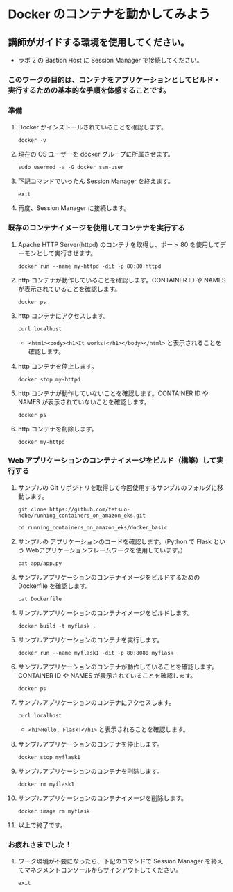 # Docker のコンテナを動かしてみよう

## 講師がガイドする環境を使用してください。
   - ラボ 2 の Bastion Host に Session Manager で接続してください。

### このワークの目的は、コンテナをアプリケーションとしてビルド・実行するための基本的な手順を体感することです。

### 準備

1. Docker がインストールされていることを確認します。
   ```
   docker -v
   ```

1. 現在の OS ユーザーを docker グループに所属させます。
   ```
   sudo usermod -a -G docker ssm-user
   ```

1. 下記コマンドでいったん Session Manager を終えます。
   ```
   exit
   ```
   
1. 再度、Session Manager に接続します。

### 既存のコンテナイメージを使用してコンテナを実行する

1. Apache HTTP Server(httpd) のコンテナを取得し、ポート 80 を使用してデーモンとして実行させます。
   ```
   docker run --name my-httpd -dit -p 80:80 httpd
   ```

1. http コンテナが動作していることを確認します。CONTAINER ID や NAMES が表示されていることを確認します。
   ```
   docker ps
   ```
   
1. http コンテナにアクセスします。
   ```
   curl localhost
   ```
   - `<html><body><h1>It works!</h1></body></html>` と表示されることを確認します。

1. http コンテナを停止します。
   ```
   docker stop my-httpd
   ```

1. http コンテナが動作していないことを確認します。CONTAINER ID や NAMES が表示されていないことを確認します。
   ```
   docker ps
   ```
1. http コンテナを削除します。
   ```
   docker my-httpd
   ```

### Web アプリケーションのコンテナイメージをビルド（構築）して実行する

1. サンプルの Git リポジトリを取得して今回使用するサンプルのフォルダに移動します。
   ```
   git clone https://github.com/tetsuo-nobe/running_containers_on_amazon_eks.git
   ```

   ```
   cd running_containers_on_amazon_eks/docker_basic
   ```
   
1. サンプルの アプリケーションのコードを確認します。(Python で Flask という Webアプリケーションフレームワークを使用しています。）
   ```
   cat app/app.py
   ```   

1. サンプルアプリケーションのコンテナイメージをビルドするための Dockerfile を確認します。
   ```
   cat Dockerfile
   ```   

1. サンプルアプリケーションのコンテナイメージをビルドします。
   ```
   docker build -t myflask . 
   ```   

1. サンプルアプリケーションのコンテナを実行します。
   ```
   docker run --name myflask1 -dit -p 80:8080 myflask
   ```   

1. サンプルアプリケーションのコンテナが動作していることを確認します。CONTAINER ID や NAMES が表示されていることを確認します。
   ```
   docker ps
   ```
   
1. サンプルアプリケーションのコンテナにアクセスします。
   ```
   curl localhost
   ```
   - `<h1>Hello, Flask!</h1>` と表示されることを確認します。

1. サンプルアプリケーションのコンテナを停止します。
   ```
   docker stop myflask1
   ```
   
1. サンプルアプリケーションのコンテナを削除します。
   ```
   docker rm myflask1
   ```

1. サンプルアプリケーションのコンテナイメージを削除します。
   ```
   docker image rm myflask
   ```

1. 以上で終了です。
   
### お疲れさまでした！

1. ワーク環境が不要になったら、下記のコマンドで Session Manager を終えてマネジメントコンソールからサインアウトしてください。
   ```
   exit
   ```


